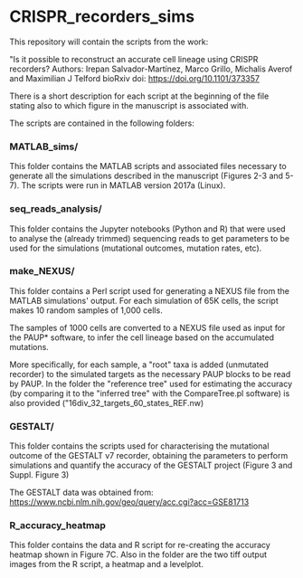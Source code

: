 # CRISPR_recorders_sims

This repository will contain the scripts from the work:

"Is it possible to reconstruct an accurate cell lineage using CRISPR recorders?
Authors: Irepan Salvador-Martínez, Marco Grillo, Michalis Averof
and Maximilian J Telford
bioRxiv doi: https://doi.org/10.1101/373357

There is a short description for each script at the beginning of the file 
stating also to which figure in the manuscript is associated with.

The scripts are contained in the following folders:

### MATLAB_sims/

This folder contains the MATLAB scripts and associated files necessary to
generate all the simulations described in the manuscript (Figures 2-3 and 5-7).
The scripts were run in MATLAB version 2017a (Linux).

### seq_reads_analysis/

This folder contains the Jupyter notebooks (Python and R) that were used to
analyse the (already trimmed) sequencing reads to get parameters to be used
for the simulations (mutational outcomes, mutation rates, etc).

### make_NEXUS/

This folder contains a Perl script used for generating a NEXUS file from the
MATLAB simulations' output.
For each simulation of 65K cells, the script makes 10 random samples of 1,000
cells. 

The samples of 1000 cells are converted to a NEXUS file used as input for the 
PAUP* software, to infer the cell lineage based on the accumulated mutations.

More specifically, for each sample, a "root" taxa is added (unmutated recorder)
to the simulated targets as the necessary PAUP blocks to be read by PAUP.
In the folder the "reference tree" used for estimating the accuracy (by 
comparing it to the "inferred tree" with the CompareTree.pl software) is also
provided ("16div_32_targets_60_states_REF.nw)

### GESTALT/

This folder contains the scripts used for characterising the mutational outcome
of the GESTALT v7 recorder, obtaining the parameters to perform simulations and 
quantify the accuracy of the GESTALT project (Figure 3 and Suppl. Figure 3)

The GESTALT data was obtained from:
https://www.ncbi.nlm.nih.gov/geo/query/acc.cgi?acc=GSE81713

### R_accuracy_heatmap

This folder contains the data and R script for re-creating the accuracy heatmap
shown in Figure 7C.
Also in the folder are the two tiff output images from the R script, a heatmap 
and a levelplot.
